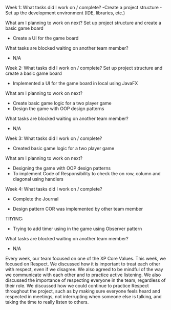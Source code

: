 
Week 1:
What tasks did I work on / complete?
-Create a project structure 
-Set up the development environment (IDE, libraries, etc.) 


What am I planning to work on next?
Set up project structure and create a basic game board
- Create a UI for the game board

What tasks are blocked waiting on another team member?
- N/A

Week 2:
What tasks did I work on / complete?
Set up project structure and create a basic game board
- Implemented a UI for the game board in local using JavaFX

What am I planning to work on next?
- Create basic game logic for a two player game
- Design the game with OOP design patterns

What tasks are blocked waiting on another team member?
- N/A

Week 3:
What tasks did I work on / complete?
- Created basic game logic for a two player game

What am I planning to work on next?
- Designing the game with OOP design patterns
- To implement Code of Responsibility to check the on row, column and diagonal using handlers

Week 4:
What tasks did I work on / complete?
- Complete the Journal

- Design pattern COR was implemented by other team member

TRYING:

- Trying to add timer using in the game using Observer pattern

What tasks are blocked waiting on another team member?
- N/A



Every week, our team focused on one of the XP Core Values. This week, we focused on Respect. We discussed how it is important to treat each other with respect, even if we disagree. 
We also agreed to be mindful of the way we communicate with each other and to practice active listening. We also discussed the importance of respecting everyone in the team, regardless of their role. We discussed how we could continue to practice Respect throughout the project, such as by making sure everyone feels heard and respected in meetings, not interrupting when someone else is talking, and taking the time to really listen to others.
